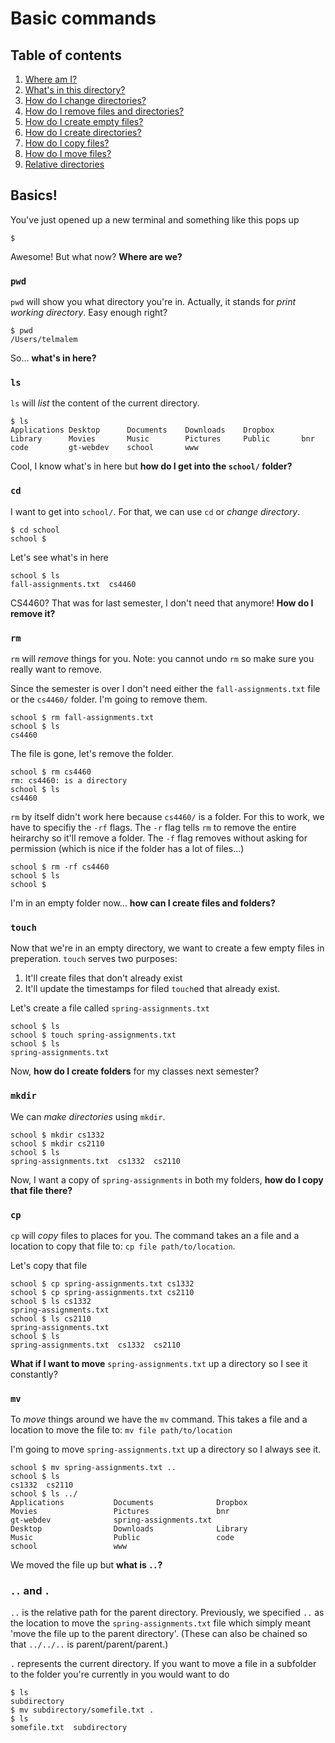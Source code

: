 # Basic commands

## Table of contents

1. [Where am I?](https://github.com/tomelm/unix-reference/blob/master/basics.md#pwd)
2. [What's in this directory?](https://github.com/tomelm/unix-reference/blob/master/basics.md#ls)
3. [How do I change directories?](https://github.com/tomelm/unix-reference/blob/master/basics.md#cd)
4. [How do I remove files and directories?](https://github.com/tomelm/unix-reference/blob/master/basics.md#rm)
5. [How do I create empty files?](https://github.com/tomelm/unix-reference/blob/master/basics.md#touch)
6. [How do I create directories?](https://github.com/tomelm/unix-reference/blob/master/basics.md#mkdir)
7. [How do I copy files?](https://github.com/tomelm/unix-reference/blob/master/basics.md#cp)
8. [How do I move files?](https://github.com/tomelm/unix-reference/blob/master/basics.md#mv)
9. [Relative directories](https://github.com/tomelm/unix-reference/blob/master/basics.md#-and-)

## Basics!

You've just opened up a new terminal and something like this pops up

```
$
```

Awesome! But what now? **Where are we?**

### ``pwd``

``pwd`` will show you what directory you're in. Actually, it stands for *print working directory*. Easy enough right?

```
$ pwd
/Users/telmalem
```

So… **what's in here?**

### ``ls``

``ls`` will *list* the content of the current directory.

```
$ ls
Applications Desktop      Documents    Downloads    Dropbox      Library      Movies       Music        Pictures     Public       bnr          code         gt-webdev    school       www
```

Cool, I know what's in here but **how do I get into the ``school/`` folder?**

### ``cd``

I want to get into ``school/``. For that, we can use ``cd`` or *change directory*.

```
$ cd school 
school $ 
```

Let's see what's in here

```
school $ ls
fall-assignments.txt  cs4460
```

CS4460? That was for last semester, I don't need that anymore! **How do I remove it?**

### ``rm``

``rm`` will *remove* things for you. Note: you cannot undo ``rm`` so make sure you really want to remove.

Since the semester is over I don't need either the ``fall-assignments.txt`` file or the ``cs4460/`` folder. I'm going to remove them.

```
school $ rm fall-assignments.txt
school $ ls
cs4460
```

The file is gone, let's remove the folder.

```
school $ rm cs4460
rm: cs4460: is a directory
school $ ls
cs4460
```

``rm`` by itself didn't work here because ``cs4460/`` is a folder. For this to work, we have to specifiy the ``-rf`` flags. The ``-r`` flag tells ``rm`` to remove the entire heirarchy so it'll remove a folder. The ``-f`` flag removes without asking for permission (which is nice if the folder has a lot of files…)

```
school $ rm -rf cs4460
school $ ls
school $
```

I'm in an empty folder now… **how can I create files and folders?**

### ``touch``

Now that we're in an empty directory, we want to create a few empty files in preperation. ``touch`` serves two purposes:

1. It'll create files that don't already exist
2. It'll update the timestamps for filed ``touch``ed that already exist.

Let's create a file called ``spring-assignments.txt``

```
school $ ls
school $ touch spring-assignments.txt
school $ ls
spring-assignments.txt
```

Now, **how do I create folders** for my classes next semester?

### ``mkdir``

We can *make directories* using ``mkdir``. 

```
school $ mkdir cs1332
school $ mkdir cs2110
school $ ls
spring-assignments.txt  cs1332  cs2110
```

Now, I want a copy of ``spring-assignments`` in both my folders, **how do I copy that file there?**

### ``cp``

``cp`` will *copy* files to places for you. The command takes an a file and a location to copy that file to: ``cp file path/to/location``.

Let's copy that file

```
school $ cp spring-assignments.txt cs1332
school $ cp spring-assignments.txt cs2110
school $ ls cs1332
spring-assignments.txt
school $ ls cs2110
spring-assignments.txt
school $ ls
spring-assignments.txt  cs1332  cs2110
```

**What if I want to move** ``spring-assignments.txt`` up a directory so I see it constantly?

### ``mv``

To *move* things around we have the ``mv`` command. This takes a file and a location to move the file to: ``mv file path/to/location``

I'm going to move ``spring-assignments.txt`` up a directory so I always see it.

```
school $ mv spring-assignments.txt ..
school $ ls
cs1332  cs2110
school $ ls ../
Applications           Documents              Dropbox                Movies                 Pictures               bnr                    gt-webdev              spring-assignments.txt
Desktop                Downloads              Library                Music                  Public                 code                   school                 www
```

We moved the file up but **what is ``..``?**

### ``..`` and ``.``

``..`` is the relative path for the parent directory. Previously, we specified ``..`` as the location to move the ``spring-assignments.txt`` file which simply meant 'move the file up to the parent directory'. (These can also be chained so that ``../../..`` is parent/parent/parent.)

``.`` represents the current directory. If you want to move a file in a subfolder to the folder you're currently in you would want to do

```
$ ls
subdirectory
$ mv subdirectory/somefile.txt .
$ ls
somefile.txt  subdirectory
```